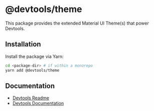 # @devtools/theme

This package provides the extended Material UI Theme(s) that power Devtools.

## Installation

Install the package via Yarn:

```sh
cd <package-dir> # if within a monorepo
yarn add @devtools/theme
```

## Documentation

- [Devtools Readme](https://github.com/khulnasoft/devtools/blob/master/README.md)
- [Devtools Documentation](https://devtools.khulnasoft.com/docs)
